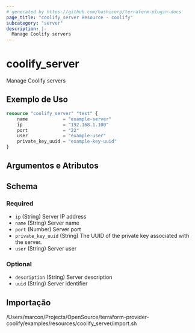 ```yaml
---
# generated by https://github.com/hashicorp/terraform-plugin-docs
page_title: "coolify_server Resource - coolify"
subcategory: "server"
description: |-
  Manage Coolify servers
---
```


# coolify_server

Manage Coolify servers

## Exemplo de Uso

```terraform
resource "coolify_server" "test" {
    name             = "example-server"
    ip               = "192.168.1.100"
    port             = "22"
    user             = "example-user"
    private_key_uuid = "example-key-uuid"
}
```

## Argumentos e Atributos

<!-- schema generated by tfplugindocs -->
## Schema

### Required

- `ip` (String) Server IP address
- `name` (String) Server name
- `port` (Number) Server port
- `private_key_uuid` (String) The UUID of the private key associated with the server.
- `user` (String) Server user

### Optional

- `description` (String) Server description
- `uuid` (String) Server identifier



## Importação

/Users/marcon/Projects/OpenSource/terraform-provider-coolify/examples/resources/coolify_server/import.sh